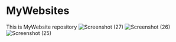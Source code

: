# MyWebsites
This is MyWebsite repository
![Screenshot (27)](https://user-images.githubusercontent.com/93417755/214586463-62f8d1fe-841e-4be5-9b4a-7da841ed6aa4.png)
![Screenshot (26)](https://user-images.githubusercontent.com/93417755/214586504-912c251f-ef10-4bec-8475-16e3b3c48fb5.png)
![Screenshot (25)](https://user-images.githubusercontent.com/93417755/214586547-62bd306c-2504-4979-8fd6-5685bfd026d5.png)
